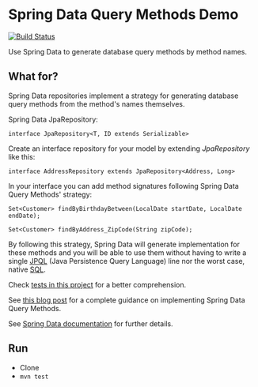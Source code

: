 # Spring Data Query Methods Demo

[![Build Status](https://img.shields.io/travis/selzlein/spring-data-query-methods-demo.svg?style=flat-square)](https://travis-ci.org/selzlein/spring-data-query-methods-demo)

Use Spring Data to generate database query methods by method names.

## What for?

Spring Data repositories implement a strategy for generating database query methods from the method's names themselves.

Spring Data JpaRepository:

`interface JpaRepository<T, ID extends Serializable>`

Create an interface repository for your model by extending *JpaRepository* like this:

`interface AddressRepository extends JpaRepository<Address, Long>`

In your interface you can add method signatures following Spring Data Query Methods' strategy:

`Set<Customer> findByBirthdayBetween(LocalDate startDate, LocalDate endDate);`

`Set<Customer> findByAddress_ZipCode(String zipCode);`

By following this strategy, Spring Data will generate implementation for these methods and you will be able to use them without having to write a single [JPQL](https://docs.oracle.com/html/E13946_01/ejb3_langref.html) (Java Persistence Query Language) line nor the worst case, native [SQL](https://www.w3schools.com/sql/).

Check [tests in this project](https://github.com/selzlein/spring-data-query-methods-demo/tree/master/src/test/java/com/selzlein/djeison/springdataquerymethodsdemo/service) for a better comprehension.

See [this blog post](https://selzlein.github.io/2017/11/08/spring-data-query-methods-by-name/) for a complete guidance on implementing Spring Data Query Methods.

See [Spring Data documentation](https://docs.spring.io/spring-data/jpa/docs/current/reference/html/#repositories.query-methods.details) for further details.

## Run

- Clone
- `mvn test`
